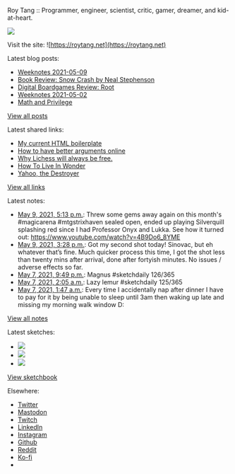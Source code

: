 Roy Tang :: Programmer, engineer, scientist, critic, gamer, dreamer, and kid-at-heart.

![](https://roytang.net/static/img/profile.jpg)

Visit the site: ![https://roytang.net](https://roytang.net)

Latest blog posts:

- [Weeknotes 2021-05-09](https://roytang.net/2021/05/weeknotes-2021-05-09/)
- [Book Review: Snow Crash by Neal Stephenson](https://roytang.net/2021/05/snow-crash/)
- [Digital Boardgames Review: Root](https://roytang.net/2021/05/root/)
- [Weeknotes 2021-05-02](https://roytang.net/2021/05/weeknotes-2021-05-02/)
- [Math and Privilege](https://roytang.net/2021/04/math-privilege/)

[View all posts](https://roytang.net/blog)

Latest shared links:

- [My current HTML boilerplate](https://roytang.net/2021/05/my-current-html-boilerplate/)
- [How to have better arguments online](https://roytang.net/2021/04/how-to-have-better-arguments-online/)
- [Why Lichess will always be free.](https://roytang.net/2021/04/why-lichess-will-always-be-free/)
- [How To Live In Wonder](https://roytang.net/2021/04/how-to-live-in-wonder/)
- [Yahoo, the Destroyer](https://roytang.net/2021/04/yahoo-the-destroyer/)

[View all links](https://roytang.net/links)

Latest notes:

- [May 9, 2021, 5:13 p.m.](https://roytang.net/2021/05/1391320419060183040/): Threw some gems away again on this month&#x27;s #magicarena #mtgstrixhaven sealed open, ended up playing Silverquill splashing red since I had Professor Onyx and Lukka. See how it turned out: https://www.youtube.com/watch?v=4B9Do6_8YME
- [May 9, 2021, 3:28 p.m.](https://roytang.net/2021/05/1391294087064477699/): Got my second shot today! Sinovac, but eh whatever that’s fine. Much quicker process this time, I got the shot less than twenty mins after arrival, done after fortyish minutes. No issues / adverse effects so far.
- [May 7, 2021, 9:49 p.m.](https://roytang.net/2021/05/1390664993033445377/): Magnus #sketchdaily 126/365
- [May 7, 2021, 2:05 a.m.](https://roytang.net/2021/05/1390367126305742848/): Lazy lemur #sketchdaily 125/365
- [May 7, 2021, 1:47 a.m.](https://roytang.net/2021/05/1390362590501474304/): Every time I accidentally nap after dinner I have to pay for it by being unable to sleep until 3am then waking up late and missing my morning walk window D:

[View all notes](https://roytang.net/notes)

Latest sketches:


- ![](https://roytang.net/media/cache/24/98/249841a890af3d3e3574e8859485d847.jpg)
- ![](https://roytang.net/media/cache/a9/7e/a97e3c24a1202d32c6bc29d22aec4d50.jpg)
- ![](https://roytang.net/media/cache/fa/e3/fae3944698485fee9ab8f57da1a9c8f0.jpg)

[View sketchbook](https://roytang.net/albums/sketchbook)


Elsewhere:

- [Twitter](https://twitter.com/roytang)
- [Mastodon](https://mastodon.technology/@roytang)
- [Twitch](https://twitch.tv/twitchyroy)
- [LinkedIn](https://www.linkedin.com/in/roytang)
- [Instagram](https://instagram.com/roytang0400)
- [Github](https://github.com/roytang)
- [Reddit](https://reddit.com/u/hungryroy)
- [Ko-fi](https://ko-fi.com/roytang)
- [](mailto:hello@roytang.net)